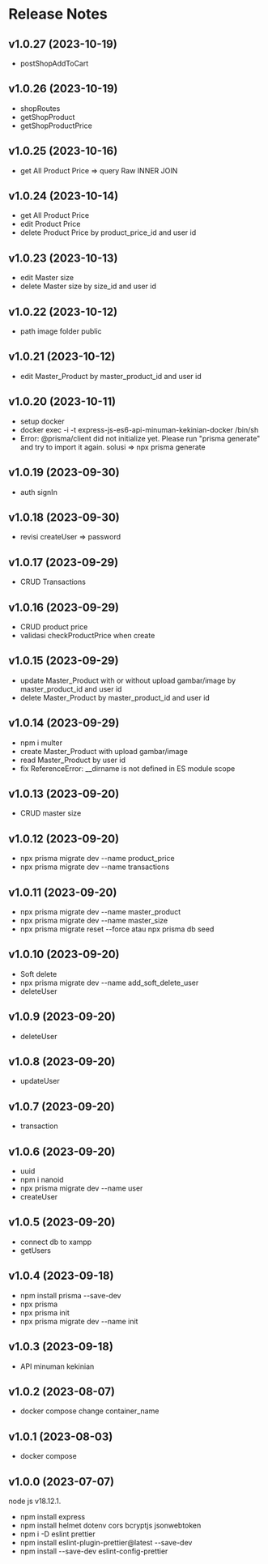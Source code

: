 # Release Notes


## v1.0.27 (2023-10-19)

- postShopAddToCart

## v1.0.26 (2023-10-19)

- shopRoutes
- getShopProduct
- getShopProductPrice

## v1.0.25 (2023-10-16)

- get All Product Price => query Raw INNER JOIN

## v1.0.24 (2023-10-14)

- get All Product Price
- edit Product Price
- delete  Product Price by product_price_id and user id

## v1.0.23 (2023-10-13)

- edit Master size
- delete  Master size by size_id and user id

## v1.0.22 (2023-10-12)

- path image folder public

## v1.0.21 (2023-10-12)

- edit Master_Product by master_product_id and user id

## v1.0.20 (2023-10-11)

- setup docker
- docker exec -i -t express-js-es6-api-minuman-kekinian-docker /bin/sh
- Error: @prisma/client did not initialize yet. Please run "prisma generate" and try to import it again. solusi => npx prisma generate

## v1.0.19 (2023-09-30)

- auth signIn

## v1.0.18 (2023-09-30)

- revisi createUser => password

## v1.0.17 (2023-09-29)

- CRUD Transactions

## v1.0.16 (2023-09-29)

- CRUD product price
- validasi checkProductPrice when  create

## v1.0.15 (2023-09-29)

- update Master_Product with or without upload gambar/image by master_product_id and user id
- delete Master_Product by master_product_id and user id

## v1.0.14 (2023-09-29)

- npm i multer
- create Master_Product with upload gambar/image
- read Master_Product by user id
- fix ReferenceError: __dirname is not defined in ES module scope

## v1.0.13 (2023-09-20)

- CRUD master size

## v1.0.12 (2023-09-20)

- npx prisma migrate dev --name product_price
- npx prisma migrate dev --name transactions

## v1.0.11 (2023-09-20)

- npx prisma migrate dev --name master_product
- npx prisma migrate dev --name master_size
- npx prisma migrate reset --force atau npx prisma db seed

## v1.0.10 (2023-09-20)

- Soft delete
- npx prisma migrate dev --name add_soft_delete_user
- deleteUser

## v1.0.9 (2023-09-20)

- deleteUser

## v1.0.8 (2023-09-20)

- updateUser

## v1.0.7 (2023-09-20)

- transaction

## v1.0.6 (2023-09-20)

- uuid
- npm i nanoid
- npx prisma migrate dev --name user
- createUser

## v1.0.5 (2023-09-20)

- connect db to xampp
- getUsers


## v1.0.4 (2023-09-18)

- npm install prisma --save-dev
- npx prisma
- npx prisma init
- npx prisma migrate dev --name init

## v1.0.3 (2023-09-18)

- API minuman kekinian

## v1.0.2 (2023-08-07)

- docker compose change container_name

## v1.0.1 (2023-08-03)

- docker compose

## v1.0.0 (2023-07-07)

node js v18.12.1.

- npm install express
- npm install helmet dotenv cors bcryptjs jsonwebtoken
- npm i -D eslint prettier
- npm install eslint-plugin-prettier@latest --save-dev
- npm install --save-dev eslint-config-prettier

